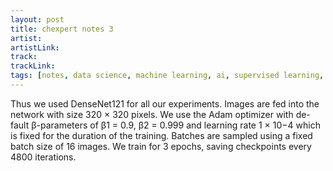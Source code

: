 ```yaml
---
layout: post
title: chexpert notes 3
artist: 
artistLink: 
track: 
trackLink: 
tags: [notes, data science, machine learning, ai, supervised learning, neural network]
---
```


Thus we used DenseNet121 for all our experiments. Images are fed into the network with size 320 × 320 pixels. We use the Adam optimizer with de- fault β-parameters of β1 = 0.9, β2 = 0.999 and learning rate 1 × 10−4 which is fixed for the duration of the training. Batches are sampled using a fixed batch size of 16 images. We train for 3 epochs, saving checkpoints every 4800 iterations.